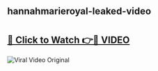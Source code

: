 ## hannahmarieroyal-leaked-video 

# <h2><a href="http://freeplayer.one?title=hannahmarieroyal-leaked-video&ref=21J">🔗 Click to Watch 👉🔴 VIDEO</a></h2>

<a href="http://freeplayer.one?title=hannahmarieroyal-leaked-video&ref=21J" rel="nofollow" data-target="animated-image.originalLink"><img src="https://i.ibb.co.com/xMMVF88/686577567.gif" alt="Viral Video Original" style="max-width: 100%; display: inline-block;" data-target="animated-image.originalImage"></a>

